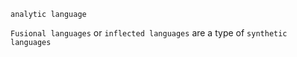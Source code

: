 `analytic language`

`Fusional languages` or `inflected languages` are a type of `synthetic languages`

